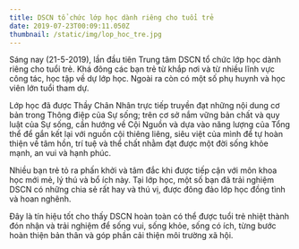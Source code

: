 ```yaml
---
title: DSCN tổ chức lớp học dành riêng cho tuổi trẻ
date: 2019-07-23T00:09:11.050Z
thumbnail: /static/img/lop_hoc_tre.jpg
---
```

Sáng nay (21-5-2019), lần đầu tiên Trung tâm DSCN tổ chức lớp học dành riêng cho tuổi trẻ. Khá đông các bạn trẻ từ khắp nơi và từ nhiều lĩnh vực công tác, học tập về dự lớp học. Ngoài ra còn có một số phụ huynh và học viên lớn tuổi tham dự.

Lớp học đã được Thầy Chân Nhân trực tiếp truyền đạt những nội dung cơ bản trong Thông điệp của Sự sống; trên cơ sở nắm vững bản chất và quy luật của Sự sống, cần hướng về Cội Nguồn và dựa vào năng lượng của Tổng thể để gắn kết lại với nguồn cội thiêng liêng, siêu việt của mình để tự hoàn thiện về tâm hồn, trí tuệ và thể chất nhằm đạt được một đời sống khỏe mạnh, an vui và hạnh phúc.

Nhiều bạn trẻ tỏ ra phấn khởi và tâm đắc khi được tiếp cận với môn khoa học mới mẻ, lý thú và bổ ích này. Tại lớp học, một số bạn đã trải nghiệm DSCN có những chia sẻ rất hay và thú vị, được đông đảo lớp học đồng tình và hoan nghênh.

Đây là tín hiệu tốt cho thấy DSCN hoàn toàn có thể được tuổi trẻ nhiệt thành đón nhận và trải nghiệm để sống vui, sống khỏe, sống có ích, từng bước hoàn thiện bản thân và góp phần cải thiện môi trường xã hội.
